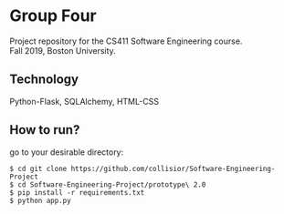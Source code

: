 # Group Four

Project repository for the CS411 Software Engineering course. <br />
Fall 2019, Boston University.

## Technology

Python-Flask, SQLAlchemy, HTML-CSS

## How to run?

go to your desirable directory:

```
$ cd git clone https://github.com/collisior/Software-Engineering-Project
$ cd Software-Engineering-Project/prototype\ 2.0
$ pip install -r requirements.txt
$ python app.py
```
